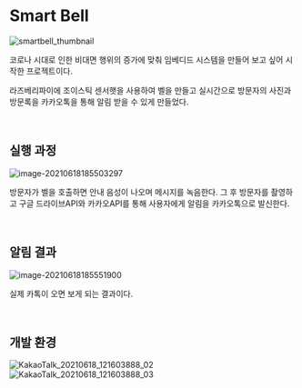 # Smart Bell
![smartbell_thumbnail](https://user-images.githubusercontent.com/57481424/122572734-fc2efe80-d088-11eb-9c3c-9e6966610ae8.png)

코로나 시대로 인한 비대면 행위의 증가에 맞춰 임베디드 시스템을 만들어 보고 싶어 시작한 프로젝트이다.

라즈베리파이에 조이스틱 센서햇을 사용하여 벨을 만들고 실시간으로 방문자의 사진과 방문록을 카카오톡을 통해 알림 받을 수 있게 만들었다.

<br/>



## 실행 과정

![image-20210618185503297](https://user-images.githubusercontent.com/57481424/122571464-b887c500-d087-11eb-90b9-2fed70c3283b.png)


방문자가 벨을 호출하면 안내 음성이 나오며 메시지를 녹음한다. 그 후 방문자를 촬영하고 구글 드라이브API와 카카오API를 통해 사용자에게 알림을 카카오톡으로 발신한다.

<br/>

## 알림 결과

![image-20210618185551900](https://user-images.githubusercontent.com/57481424/122571498-c0e00000-d087-11eb-8a68-7c7218ea38b3.png)


실제 카톡이 오면 보게 되는 결과이다.

<br/>


## 개발 환경

![KakaoTalk_20210618_121603888_02](https://user-images.githubusercontent.com/57481424/122571624-e2d98280-d087-11eb-939c-4066ecc5a30a.jpg)
![KakaoTalk_20210618_121603888_03](https://user-images.githubusercontent.com/57481424/122571638-e53bdc80-d087-11eb-94d6-0d62374c9f29.jpg)

